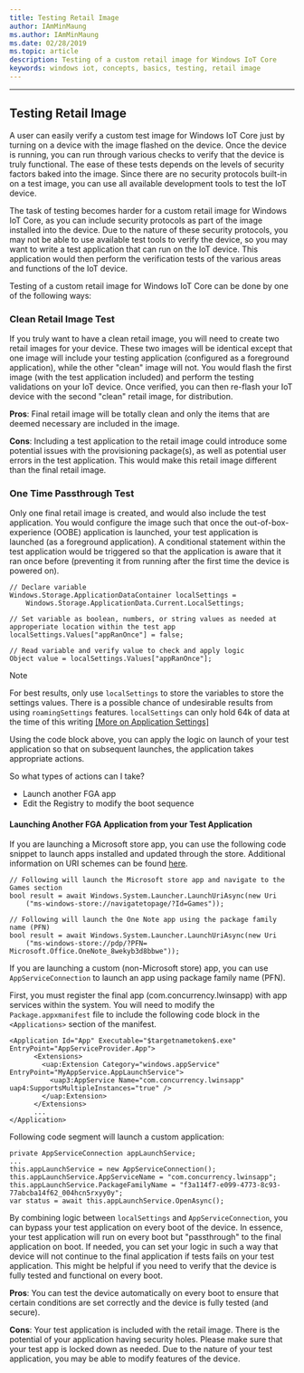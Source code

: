 ```yaml
---
title: Testing Retail Image 
author: IAmMinMaung
ms.author: IAmMinMaung
ms.date: 02/28/2019
ms.topic: article
description: Testing of a custom retail image for Windows IoT Core
keywords: windows iot, concepts, basics, testing, retail image
---
```


---

## Testing Retail Image
A user can easily verify a custom test image for Windows IoT Core just by turning on a device with the image flashed on the device. Once the device is running, you can run through various checks to verify that the device is truly functional. The ease of these tests depends on the levels of security factors baked into the image. Since there are no security protocols built-in on a test image, you can use all available development tools to test the IoT device. 

The task of testing becomes harder for a custom retail image for Windows IoT Core, as you can include security protocols as part of the image installed into the device. Due to the nature of these security protocols, you may not be able to use available test tools to verify the device, so you may want to write a test application that can run on the IoT device. This application would then perform the verification tests of the various areas and functions of the IoT device. 

Testing of a custom retail image for Windows IoT Core can be done by one of the following ways:

### Clean Retail Image Test
If you truly want to have a clean retail image, you will need to create two retail images for your device. These two images will be identical except that one image will include your testing application (configured as a foreground application), while the other "clean" image will not. You would flash the first image (with the test application included) and perform the testing validations on your IoT device. Once verified, you can then re-flash your IoT device with the second "clean" retail image, for distribution.

**Pros**: Final retail image will be totally clean and only the items that are deemed necessary are included in the image.

**Cons**: Including a test application to the retail image could introduce some potential issues with the provisioning package(s), as well as potential user errors in the test application. This would make this retail image different than the final retail image.

### One Time Passthrough Test
Only one final retail image is created, and would also include the test application. You would configure the image such that once the out-of-box-experience (OOBE) application is launched, your test application is launched (as a foreground application). A conditional statement within the test application would be triggered so that the application is aware that it ran once before (preventing it from running after the first time the device is powered on).

```CSharp
// Declare variable
Windows.Storage.ApplicationDataContainer localSettings = 
    Windows.Storage.ApplicationData.Current.LocalSettings;
    
// Set variable as boolean, numbers, or string values as needed at approperiate location within the test app
localSettings.Values["appRanOnce"] = false;    

// Read variable and verify value to check and apply logic
Object value = localSettings.Values["appRanOnce"];

```
> [!NOTE]
> For best results, only use `localSettings` to store the variables to store the settings values.
> There is a possible chance of undesirable results from using `roamingSettings` features.
> `localSettings` can only hold 64k of data at the time of this writing [[More on Application Settings]](https://docs.microsoft.com/windows/uwp/design/app-settings/store-and-retrieve-app-data)

Using the code block above, you can apply the logic on launch of your test application so that on subsequent launches, the application takes appropriate actions.

So what types of actions can I take?

- Launch another FGA app
- Edit the Registry to modify the boot sequence

#### Launching Another FGA Application from your Test Application

If you are launching a Microsoft store app, you can use the following code snippet to launch apps installed and updated through the store.
Additional information on URI schemes can be found [here](https://docs.microsoft.com/windows/uwp/launch-resume/launch-store-app).

````CSharp
// Following will launch the Microsoft store app and navigate to the Games section
bool result = await Windows.System.Launcher.LaunchUriAsync(new Uri
    ("ms-windows-store://navigatetopage/?Id=Games"));

// Following will launch the One Note app using the package family name (PFN)
bool result = await Windows.System.Launcher.LaunchUriAsync(new Uri
    ("ms-windows-store://pdp/?PFN= Microsoft.Office.OneNote_8wekyb3d8bbwe"));
`````

If you are launching a custom (non-Microsoft store) app, you can use `AppServiceConnection` to launch an app using package family name (PFN). 


First, you must register the final app (com.concurrency.lwinsapp) with app services within the system. You will need to modify the `Package.appxmanifest` file to include the following code block in the `<Applications>` section of the manifest.
```Xaml
<Application Id="App" Executable="$targetnametoken$.exe" EntryPoint="AppServiceProvider.App">
      <Extensions>
        <uap:Extension Category="windows.appService" EntryPoint="MyAppService.AppLaunchService">
          <uap3:AppService Name="com.concurrency.lwinsapp" uap4:SupportsMultipleInstances="true" />
        </uap:Extension>
      </Extensions>
      ...
</Application>
```

Following code segment will launch a custom application:

````CSharp
private AppServiceConnection appLaunchService;
...
this.appLaunchService = new AppServiceConnection();
this.appLaunchService.AppServiceName = "com.concurrency.lwinsapp";
this.appLaunchService.PackageFamilyName = "f3a114f7-e099-4773-8c93-77abcba14f62_004hcn5rxyy0y";
var status = await this.appLaunchService.OpenAsync();
````

By combining logic between `localSettings` and `AppServiceConnection`, you can bypass your test application on every boot of the device. In essence, your test application will run on every boot but "passthrough" to the final application on boot. If needed, you can set your logic in such a way that device will not continue to the final application if tests fails on your test application. This might be helpful if you need to verify that the device is fully tested and functional on every boot.

**Pros**: You can test the device automatically on every boot to ensure that certain conditions are set correctly and the device is fully tested (and secure).

**Cons**: Your test application is included with the retail image. There is the potential of your application having security holes. Please make sure that your test app is locked down as needed. Due to the nature of your test application, you may be able to modify features of the device.
